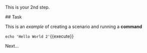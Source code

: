 This is your 2nd step.

## Task

This is an _example_ of creating a scenario and running a **command**

`echo 'Hello World 2'`{{execute}}

Next...




